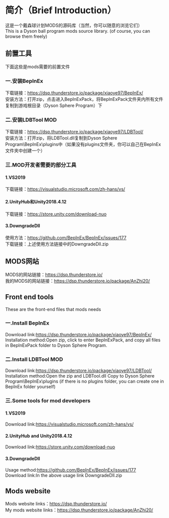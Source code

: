 # 简介（Brief Introduction）  
这是一个戴森球计划MODS的源码库（当然，你可以随意的浏览它们）  
This is a Dyson ball program mods source library. (of course, you can browse them freely)  
## 前置工具  
下面这些是mods需要的前置文件  
### 一.安装BepInEx  
下载链接：https://dsp.thunderstore.io/package/xiaoye97/BepInEx/  
安装方法：打开zip，点击进入BepInExPack，将BepInExPack文件夹内所有文件复制到游戏根目录（Dyson Sphere Program）下  
### 二.安装LDBTool MOD  
下载链接：https://dsp.thunderstore.io/package/xiaoye97/LDBTool/  
安装方法：打开zip，将LDBTool.dll复制到Dyson Sphere Program\BepInEx\plugins中（如果没有plugins文件夹，你可以自己在BepInEx文件夹中创建一个）  
### 三.MOD开发者需要的部分工具  
#### 1.VS2019  
下载链接：https://visualstudio.microsoft.com/zh-hans/vs/  
#### 2.UnityHub和Unity2018.4.12  
下载链接：https://store.unity.com/download-nuo  
#### 3.DowngradeDll  
使用方法：https://github.com/BepInEx/BepInEx/issues/177  
下载链接：上述使用方法链接中的DowngradeDll.zip  
## MODS网站  
MODS的网站链接：https://dsp.thunderstore.io/  
我的MODS的网站链接：https://dsp.thunderstore.io/package/AnZhi20/  
## Front end tools  
These are the front-end files that mods needs  
### 一.Install BepInEx  
Download link:https://dsp.thunderstore.io/package/xiaoye97/BepInEx/  
Installation method:Open zip, click to enter BepInExPack, and copy all files in BepInExPack folder to Dyson Sphere Program.  
### 二.Install LDBTool MOD  
Download link:https://dsp.thunderstore.io/package/xiaoye97/LDBTool/  
Installation method:Open the zip and LDBTool.dll Copy to Dyson Sphere Program\BepInEx\plugins (if there is no plugins folder, you can create one in BepInEx folder yourself)  
### 三.Some tools for mod developers  
#### 1.VS2019  
Download link:https://visualstudio.microsoft.com/zh-hans/vs/  
#### 2.UnityHub and Unity2018.4.12  
Download link:https://store.unity.com/download-nuo  
#### 3.DowngradeDll  
Usage method:https://github.com/BepInEx/BepInEx/issues/177  
Download link:In the above usage link DowngradeDll.zip  
## Mods website  
Mods website links：https://dsp.thunderstore.io/  
My mods website links：https://dsp.thunderstore.io/package/AnZhi20/  
